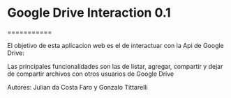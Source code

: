 # Google Drive Interaction 0.1

===========

El objetivo de esta aplicacion web es el de interactuar con la Api de Google Drive:

Las principales funcionalidades son las de listar, agregar, compartir y dejar de compartir archivos con otros usuarios de Google Drive

 Autores: Julian da Costa Faro y Gonzalo Tittarelli
